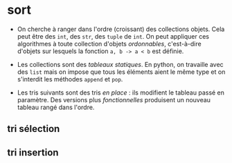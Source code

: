 # sort

- On cherche à ranger dans l'ordre (croissant) des collections objets. Cela peut être des `int`, des `str`, des `tuple` de `int`. On peut appliquer ces algorithmes à toute collection d'objets *ordonnables*, c'est-à-dire d'objets sur lesquels la fonction `a, b -> a < b` est définie. 

- Les collections sont des *tableaux statiques*. En python, on travaille avec des `list` mais on impose que tous les éléments aient le même type et on s'interdit les méthodes `append` et `pop`.

- Les tris suivants sont des tris *en place* : ils modifient le tableau passé en paramètre. Des versions plus *fonctionnelles* produisent un nouveau tableau rangé dans l'ordre.

## tri sélection

## tri insertion